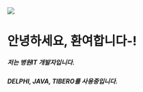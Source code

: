 
<img src="https://capsule-render.vercel.app/api?type=wave&color=auto&height=300&section=header&text=KyungMin%20GitHub&fontSize=90" />


# 안녕하세요, 환여합니다-!
##### 저는 병원IT 개발자입니다. 
##### DELPHI, JAVA, TIBERO를 사용중입니다.

